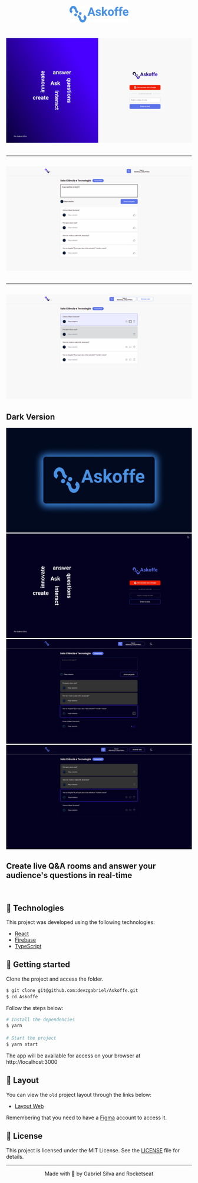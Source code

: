 <p align="center">
  <img alt="Askoffe" src=".github/logo100.svg" width="160px">
</p>

<h1 align="center">
    <img alt="Askoffe" title="Askoffe" src=".github/landing.png" />
    <hr>
    <img alt="Askoffe" title="Askoffe" src=".github/user.png" />
    <hr>
    <img alt="Askoffe" title="Askoffe" src=".github/admin.png" />
    <h2> Dark Version</h2>
    <img alt="Askoffe" title="Askoffe" src=".github/askoffe-banner.png" />
    <img alt="Askoffe" title="Askoffe" src=".github/land-dark.png" />
    <img alt="Askoffe" title="Askoffe" src=".github/user-dark.png" />
    <img alt="Askoffe" title="Askoffe" src=".github/admin-dark.png" />
</h1>

<br>

## Create live Q&A rooms and answer your audience's questions in real-time

<br>

## 🧪 Technologies

This project was developed using the following technologies:

- [React](https://reactjs.org)
- [Firebase](https://firebase.google.com/)
- [TypeScript](https://www.typescriptlang.org/)

## 🚀 Getting started

Clone the project and access the folder.

```bash
$ git clone git@github.com:devzgabriel/Askoffe.git
$ cd Askoffe
```

Follow the steps below:

```bash
# Install the dependencies
$ yarn

# Start the project
$ yarn start
```

The app will be available for access on your browser at http://localhost:3000

## 🔖 Layout

You can view the `old` project layout through the links below:

- [Layout Web](https://www.figma.com/file/u0BQK8rCf2KgzcukdRRCWh/Letmeask/duplicate)

Remembering that you need to have a [Figma](http://figma.com/) account to access it.

## 📝 License

This project is licensed under the MIT License. See the [LICENSE](LICENSE.md) file for details.

---

<p align="center">Made with 💜 by Gabriel Silva and Rocketseat</p>
